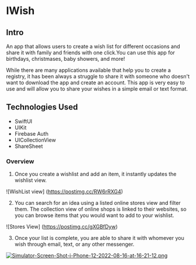 # IWish

## Intro

An app that allows users to create a wish list for different occasions and share it with family and friends with one click.You can use this app for birthdays, christmases, baby showers, and more! 


While there are many applications available that help you to create a registry, it has been always a struggle to share it with someone who doesn't want to download the app and create an account. This app is very easy to use and will allow you to share your wishes in a simple email or text format.

## Technologies Used

- SwiftUI
- UIKit
- Firebase Auth
- UICollectionView
- ShareSheet

### Overview

1. Once you create a wishlist and add an item, it instantly updates the wishlist view.

![WishList view] (https://postimg.cc/RW6rRXG4)

2. You can search for an idea using a listed online stores view and filter them. The collection view of online shops is linked to their websites, so you can browse items that you would want to add to your wishlist.

![Stores View] (https://postimg.cc/gXGBfDyw)

3. Once your list is complete, you are able to share it with whomever you wish through email, text, or any other messenger.

[![Simulator-Screen-Shot-i-Phone-12-2022-08-16-at-16-21-12.png](https://i.postimg.cc/jdcVf7dB/Simulator-Screen-Shot-i-Phone-12-2022-08-16-at-16-21-12.png)](https://postimg.cc/RNWb5qtT)





